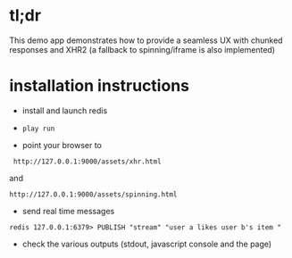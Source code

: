 tl;dr
=====

This demo app demonstrates how to provide a seamless UX with chunked responses and XHR2 (a fallback to spinning/iframe is also implemented)

installation instructions
==========================

* install and launch redis

* ```play run```

* point your browser to 

```  http://127.0.0.1:9000/assets/xhr.html ``` 
 
and

``` http://127.0.0.1:9000/assets/spinning.html ``` 

* send real time messages

```redis 127.0.0.1:6379> PUBLISH "stream" "user a likes user b's item "```

* check the various outputs (stdout, javascript console and the page)
